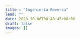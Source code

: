 ```yaml
---
title : "Ingeniería Reversa"
lead: ""
date: 2020-10-06T08:48:45+00:00
draft: false
images: []
---
```

